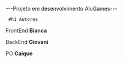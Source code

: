 ---Projeto em desenvolvimento AluGames---

     #h1 Autores 
FrontEnd
**Bianca**  
 
BackEnd
**Giovani**

  PO
**Caique**
